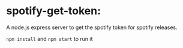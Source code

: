 # spotify-get-token:

A node.js express server to get the spotify token for spotify releases.

``` npm install ``` and ``` npm start ```  to run it
